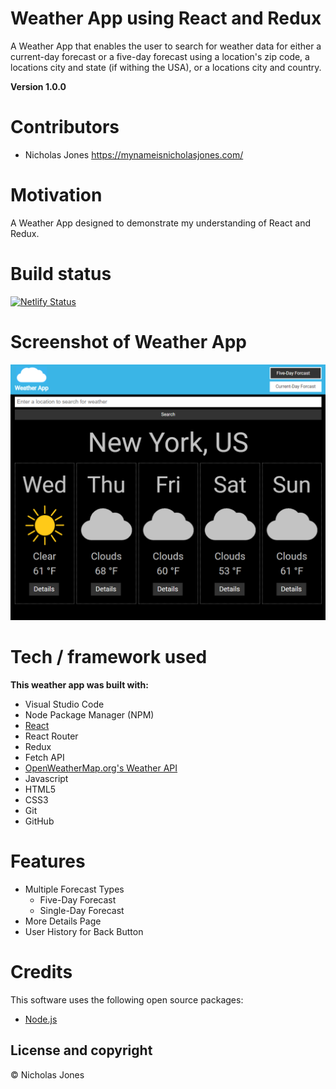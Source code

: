 # Weather App using React and Redux 

A Weather App that enables the user to search for weather data for either a current-day forecast or a five-day forecast using a location's zip code, a locations city and state (if withing the USA), or a locations city and country.

**Version 1.0.0**

# Contributors

* Nicholas Jones https://mynameisnicholasjones.com/

# Motivation

A Weather App designed to demonstrate my understanding of React and Redux.

# Build status

[![Netlify Status](https://api.netlify.com/api/v1/badges/bc2e32c3-f044-4bbf-9b45-45dd8a7ff872/deploy-status)](https://app.netlify.com/sites/weather-app-react-redux-nicholas-jones/deploys)

# Screenshot of Weather App

![Weather App Preview Image](public/appPreviewImages/weather-app-preview-img.png)

# Tech / framework used

**This weather app was built with:**

* Visual Studio Code
* Node Package Manager (NPM)
* [React](https://reactjs.org/)
* React Router
* Redux
* Fetch API
* [OpenWeatherMap.org's Weather API](https://openweathermap.org/)
* Javascript
* HTML5
* CSS3
* Git
* GitHub

# Features

* Multiple Forecast Types
  * Five-Day Forecast
  * Single-Day Forecast
* More Details Page
* User History for Back Button

# Credits

This software uses the following open source packages:

  * [Node.js](https://nodejs.org/en/)

## License and copyright

© Nicholas Jones

